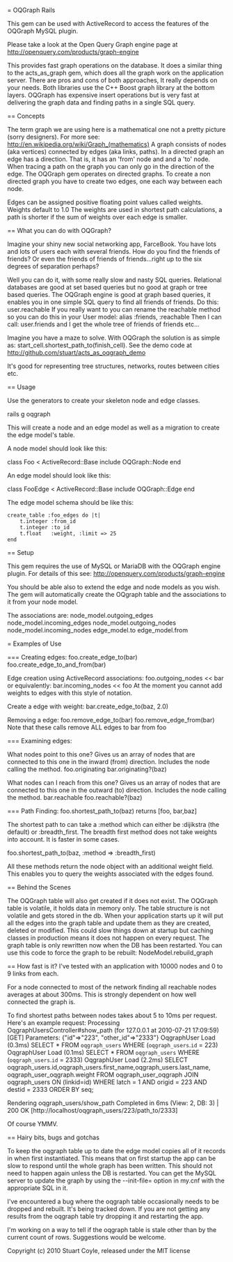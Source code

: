 = OQGraph Rails

This gem can be used with ActiveRecord to access the features of the OQGraph
MySQL plugin. 

Please take a look at the Open Query Graph engine page at http://openquery.com/products/graph-engine

This provides fast graph operations on the database. It does a similar thing to the 
acts_as_graph gem, which does all the graph work on the application server. There are 
pros and cons of both approaches, It really depends on your needs. Both libraries 
use the C++ Boost graph library at the bottom layers. OQGraph has expensive 
insert operations but is very fast at delivering the graph data and finding paths in a single SQL query.

== Concepts

The term graph we are using here is a mathematical one not a pretty picture (sorry designers). 
For more see: http://en.wikipedia.org/wiki/Graph_(mathematics) 
A graph consists of nodes (aka vertices) connected by edges (aka links, paths). 
In a directed graph an edge has a direction. That is, it has an 'from' node and and a 'to' node.
When tracing a path on the graph you can only go in the direction of the edge.
The OQGraph gem operates on directed graphs. To create a non directed graph you have to create two edges,
one each way between each node.

Edges can be assigned positive floating point values called weights. Weights default to 1.0
The weights are used in shortest path calculations, a path is shorter if the sum of weights over each edge is smaller.

== What you can do with OQGraph?

Imagine your shiny new social networking app, FarceBook.
You have lots and lots of users each with several friends. How do you find the friends of friends?
Or even the friends of friends of friends...right up to the six degrees of separation perhaps?

Well you can do it, with some really slow and nasty SQL queries. Relational databases are good at set
based queries but no good at graph or tree based queries. The OQGraph engine is good at graph based queries, 
it enables you in one simple SQL query to find all friends of friends. 
Do this: 
    user.reachable
If you really want to you can rename the reachable method so you can do this in your User model:
    alias :friends, :reachable
Then I can call: 
    user.friends
and I get the whole tree of friends of friends etc...
             
Imagine you have a maze to solve. With OQGraph the solution is as simple as: start_cell.shortest_path_to(finish_cell).
See the demo code at http://github.com/stuart/acts_as_oqgraph_demo

It's good for representing tree structures, networks, routes between cities etc.

== Usage

Use the generators to create your skeleton node and edge classes.
  
  rails g oqgraph

This will create a node and an edge model as well as a migration to
create the edge model's table.

A node model should look like this:

  class Foo < ActiveRecord::Base
    include OQGraph::Node
  end

An edge model should look like this:

  class FooEdge < ActiveRecord::Base
    include OQGraph::Edge
  end
  
The edge model schema should be like this:

    create_table :foo_edges do |t|
        t.integer :from_id
        t.integer :to_id
        t.float   :weight, :limit => 25
    end
    
== Setup

This gem requires the use of MySQL or MariaDB with the OQGraph engine plugin.
For details of this see: http://openquery.com/products/graph-engine

You should be able also to extend the edge and node models as you wish.
The gem will automatically create the OQgraph table and the associations to it from your node model.

The associations are:
  node_model.outgoing_edges
  node_model.incoming_edges
  node_model.outgoing_nodes
  node_model.incoming_nodes
  edge_model.to
  edge_model.from

= Examples of Use

=== Creating edges:
 foo.create_edge_to(bar)
 foo.create_edge_to_and_from(bar)

Edge creation using ActiveRecord associations: 
 foo.outgoing_nodes << bar
or equivalently:
  bar.incoming_nodes << foo
At the moment you cannot add weights to edges with this style of notation.

Create a edge with weight:
 bar.create_edge_to(baz, 2.0)
 
Removing a edge:
 foo.remove_edge_to(bar)
 foo.remove_edge_from(bar)
Note that these calls remove ALL edges to bar from foo

=== Examining edges: 

What nodes point to this one?
Gives us an array of nodes that are connected to this one in the inward (from) direction.
Includes the node calling the method.
 foo.originating
 bar.originating?(baz)

What nodes can I reach from this one?
Gives us an array of nodes that are connected to this one in the outward (to) direction.
Includes the node calling the method.
 bar.reachable
 foo.reachable?(baz)

=== Path Finding:
  foo.shortest_path_to(baz)
   returns [foo, bar,baz]
  
  The shortest path to can take a :method which can either be :dijikstra (the default)
  or :breadth_first. The breadth first method does not take weights into account.
  It is faster in some cases.
  
  foo.shortest_path_to(baz, :method => :breadth_first)

All these methods return the node object with an additional weight field.
This enables you to query the weights associated with the edges found.

== Behind the Scenes

The OQGraph table will also get created if it does not exist. The OQGraph table is volatile, it holds data in 
memory only. The table structure is not volatile and gets stored in the db. 
When your application starts up it will put all the edges into the graph table and update them as
they are created, deleted or modified. This could slow things down at startup but caching classes in production
means it does not happen on every request. The graph table is only rewritten now when the DB has been restarted.
You can use this code to force the graph to be rebuilt:
  NodeModel.rebuild_graph

== How fast is it?
I've tested with an application with 10000 nodes and 0 to 9 links from each.

For a node connected to most of the network finding all reachable nodes averages at about 300ms.
This is strongly dependent on how well connected the graph is.

To find shortest paths between nodes takes about 5 to 10ms per request.
Here's an example request: 
  Processing OqgraphUsersController#show_path (for 127.0.0.1 at 2010-07-21 17:09:59) [GET]
  Parameters: {"id"=>"223", "other_id"=>"2333"}
    OqgraphUser Load (0.3ms)   SELECT * FROM `oqgraph_users` WHERE (`oqgraph_users`.`id` = 223) 
    OqgraphUser Load (0.1ms)   SELECT * FROM `oqgraph_users` WHERE (`oqgraph_users`.`id` = 2333) 
    OqgraphUser Load (2.2ms)   SELECT oqgraph_users.id,oqgraph_users.first_name,oqgraph_users.last_name, oqgraph_user_oqgraph.weight FROM oqgraph_user_oqgraph     JOIN oqgraph_users ON (linkid=id) WHERE latch = 1 AND origid = 223 AND destid = 2333
    ORDER BY seq;     

  Rendering oqgraph_users/show_path
  Completed in 6ms (View: 2, DB: 3) | 200 OK [http://localhost/oqgraph_users/223/path_to/2333]

Of course YMMV.

== Hairy bits, bugs and gotchas

To keep the oqgraph table up to date the edge model copies all of it records in when first instantiated.
This means that on first startup the app can be slow to respond until the whole graph has been written.
This should not need to happen again unless the DB is restarted. You can get the MySQL server to update the graph
by using the --init-file=<SQLfile> option in my.cnf with the appropriate SQL in it.

I've encountered a bug where the oqgraph table occasionally needs to be dropped and rebuilt. It's being tracked down.
If you are not getting any results from the oqgraph table try dropping it and restarting the app.

I'm working on a way to tell if the oqgraph table is stale other than by the current count of rows. Suggestions would be welcome.

Copyright (c) 2010 Stuart Coyle, released under the MIT license
